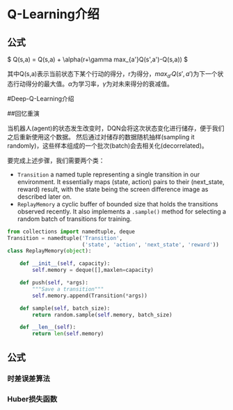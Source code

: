 # Q-Learning介绍

## 公式

$
Q(s,a) = Q(s,a) + \alpha(r+\gamma max_{a'}Q(s',a')-Q(s,a))
$

其中Q(s,a)表示当前状态下某个行动的得分，r为得分，$max_{a'}Q(s',a')$为下一个状态行动得分的最大值。$\alpha$为学习率，$\gamma$为对未来得分的衰减值。


#Deep-Q-Learning介绍

##回忆重演

当机器人(agent)的状态发生改变时，DQN会将这次状态变化进行储存，便于我们之后重新使用这个数据。
然后通过对储存的数据随机抽样(sampling it randomly)，这些样本组成的一个批次(batch)会去相关化(decorrelated)。

要完成上述步骤，我们需要两个类：
+ `Transition` a named tuple representing a single transition in our environment. It essentially maps (state, action) pairs to their (next_state, reward) result, with the state being the screen difference image as described later on.
+ `ReplayMemory`  a cyclic buffer of bounded size that holds the transitions observed recently. It also implements a `.sample()` method for selecting a random batch of transitions for training.

```python
from collections import namedtuple, deque
Transition = namedtuple('Transition',
                        ('state', 'action', 'next_state', 'reward'))
class ReplayMemory(object):

    def __init__(self, capacity):
        self.memory = deque([],maxlen=capacity)

    def push(self, *args):
        """Save a transition"""
        self.memory.append(Transition(*args))

    def sample(self, batch_size):
        return random.sample(self.memory, batch_size)

    def __len__(self):
        return len(self.memory)
```

## 公式
### 时差误差算法

### Huber损失函数

